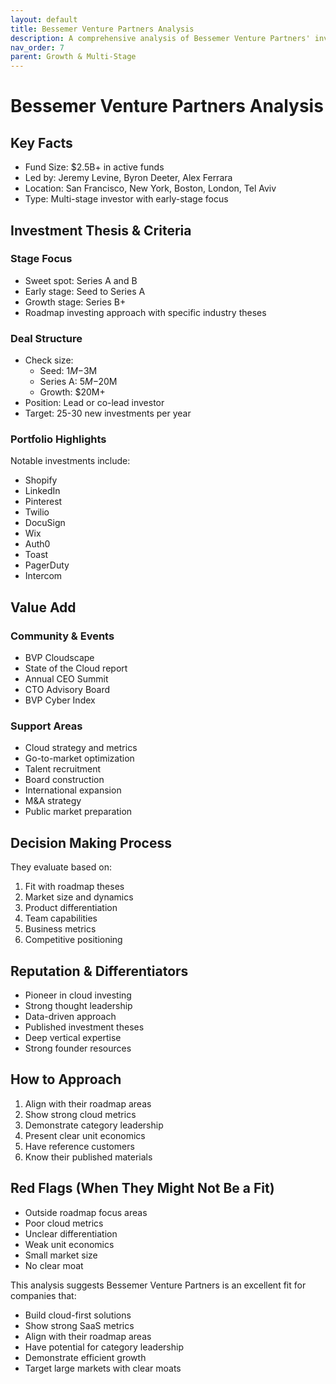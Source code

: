 ```yaml
---
layout: default
title: Bessemer Venture Partners Analysis
description: A comprehensive analysis of Bessemer Venture Partners' investment strategy, portfolio, and value proposition
nav_order: 7
parent: Growth & Multi-Stage
---
```


# Bessemer Venture Partners Analysis

## Key Facts
- Fund Size: $2.5B+ in active funds
- Led by: Jeremy Levine, Byron Deeter, Alex Ferrara
- Location: San Francisco, New York, Boston, London, Tel Aviv
- Type: Multi-stage investor with early-stage focus

## Investment Thesis & Criteria

### Stage Focus
- Sweet spot: Series A and B
- Early stage: Seed to Series A
- Growth stage: Series B+
- Roadmap investing approach with specific industry theses

### Deal Structure
- Check size:
  - Seed: $1M-$3M
  - Series A: $5M-$20M
  - Growth: $20M+
- Position: Lead or co-lead investor
- Target: 25-30 new investments per year

### Portfolio Highlights
Notable investments include:
- Shopify
- LinkedIn
- Pinterest
- Twilio
- DocuSign
- Wix
- Auth0
- Toast
- PagerDuty
- Intercom

## Value Add

### Community & Events
- BVP Cloudscape
- State of the Cloud report
- Annual CEO Summit
- CTO Advisory Board
- BVP Cyber Index

### Support Areas
- Cloud strategy and metrics
- Go-to-market optimization
- Talent recruitment
- Board construction
- International expansion
- M&A strategy
- Public market preparation

## Decision Making Process
They evaluate based on:
1. Fit with roadmap theses
2. Market size and dynamics
3. Product differentiation
4. Team capabilities
5. Business metrics
6. Competitive positioning

## Reputation & Differentiators
- Pioneer in cloud investing
- Strong thought leadership
- Data-driven approach
- Published investment theses
- Deep vertical expertise
- Strong founder resources

## How to Approach
1. Align with their roadmap areas
2. Show strong cloud metrics
3. Demonstrate category leadership
4. Present clear unit economics
5. Have reference customers
6. Know their published materials

## Red Flags (When They Might Not Be a Fit)
- Outside roadmap focus areas
- Poor cloud metrics
- Unclear differentiation
- Weak unit economics
- Small market size
- No clear moat

This analysis suggests Bessemer Venture Partners is an excellent fit for companies that:
- Build cloud-first solutions
- Show strong SaaS metrics
- Align with their roadmap areas
- Have potential for category leadership
- Demonstrate efficient growth
- Target large markets with clear moats 